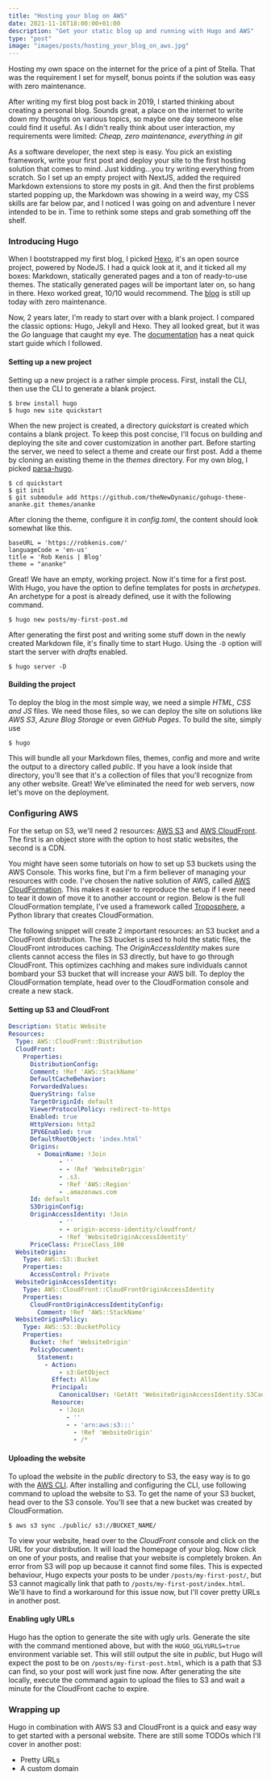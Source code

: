 ```yaml
---
title: "Hosting your blog on AWS"
date: 2021-11-16T18:00:00+01:00
description: "Get your static blog up and running with Hugo and AWS"
type: "post"
image: "images/posts/hosting_your_blog_on_aws.jpg"
---
```


Hosting my own space on the internet for the price of a pint of Stella. That was the requirement I set for myself,
bonus points if the solution was easy with zero maintenance.

After writing my first blog post back in 2019, I started thinking about creating a personal blog. Sounds great, a place
on the internet to write down my thoughts on various topics, so maybe one day someone else could find it useful.
As I didn't really think about user interaction, my requirements were limited: 
*Cheap, zero maintenance, everything in git*

As a software developer, the next step is easy. You pick an existing framework, write your first post and deploy your
site to the first hosting solution that comes to mind. Just kidding…you try writing everything from scratch. So I set
up an empty project with NextJS, added the required Markdown extensions to store my posts in git. And then the first 
problems started popping up, the Markdown was showing in a weird way, my CSS skills are far below par, and I noticed 
I was going on and adventure I never intended to be in. Time to rethink some steps and grab something off the shelf.

### Introducing Hugo

When I bootstrapped my first blog, I picked [Hexo](https://hexo.io/), it's an open source project, powered by NodeJS.
I had a quick look at it, and it ticked all my boxes: Markdown, statically generated pages and a ton of ready-to-use
themes. The statically generated pages will be important later on, so hang in there. Hexo worked great, 10/10 would 
recommend. The [blog](https://reinvent.robkenis.com/) is still up today with zero maintenance.

Now, 2 years later, I'm ready to start over with a blank project. I compared the classic options: Hugo, Jekyll and Hexo.
They all looked great, but it was the *Go* language that caught my eye. The 
[documentation](https://gohugo.io/getting-started/quick-start/) has a neat quick start guide which I followed. 

#### Setting up a new project

Setting up a new project is a rather simple process. First, install the CLI, then use the CLI to generate a blank
project.

```shell
$ brew install hugo
$ hugo new site quickstart
```

When the new project is created, a directory *quickstart* is created which contains a blank project. To keep this post
concise, I'll focus on building and deploying the site and cover customization in another part. Before starting the
server, we need to select a theme and create our first post. Add a theme by cloning an existing theme in the *themes*
directory. For my own blog, I picked [parsa-hugo](https://github.com/themefisher/parsa-hugo).

```shell
$ cd quickstart
$ git init
$ git submodule add https://github.com/theNewDynamic/gohugo-theme-ananke.git themes/ananke
```

After cloning the theme, configure it in *config.toml*, the content should look somewhat like this.

```shell
baseURL = 'https://robkenis.com/'
languageCode = 'en-us'
title = 'Rob Kenis | Blog'
theme = "ananke"
```

Great! We have an empty, working project. Now it's time for a first post. With Hugo, you have the option to define
templates for posts in *archetypes*. An archetype for a post is already defined, use it with the following command.

```shell
$ hugo new posts/my-first-post.md
```

After generating the first post and writing some stuff down in the newly created Markdown file, it's finally time
to start Hugo. Using the `-D` option will start the server with *drafts* enabled.

```shell
$ hugo server -D
```

#### Building the project

To deploy the blog in the most simple way, we need a simple *HTML, CSS and JS* files. We need those files, so we can
deploy the site on solutions like *AWS S3*, *Azure Blog Storage* or even *GitHub Pages*. To build the site, simply use

```shell
$ hugo
```

This will bundle all your Markdown files, themes, config and more and write the output to a directory called *public*.
If you have a look inside that directory, you'll see that it's a collection of files that you'll recognize from any
other website. Great! We've eliminated the need for web servers, now let's move on the deployment.

### Configuring AWS

For the setup on S3, we'll need 2 resources: [AWS S3](https://aws.amazon.com/s3/) and 
[AWS CloudFront](https://aws.amazon.com/cloudfront/). The first is an object store with the option to host static 
websites, the second is a CDN.

You might have seen some tutorials on how to set up S3 buckets using the AWS Console. This works fine, but I'm a firm
believer of managing your resources with code. I've chosen the native solution of AWS, called 
[AWS CloudFormation](https://aws.amazon.com/cloudformation/). This makes it easier to reproduce the setup if I ever need
to tear it down of move it to another account or region. Below is the full CloudFormation template, I've used a
framework called [Troposphere](https://github.com/cloudtools/troposphere), a Python library that creates CloudFormation.

The following snippet will create 2 important resources: an S3 bucket and a CloudFront distribution. The S3 bucket
is used to hold the static files, the CloudFront introduces caching. The *OriginAccessIdentity* makes sure clients
cannot access the files in S3 directly, but have to go through CloudFront. This optimizes cachhing and makes sure 
individuals cannot bombard your S3 bucket that will increase your AWS bill. To deploy the CloudFormation template, head over
to the CloudFormation console and create a new stack.

#### Setting up S3 and CloudFront

```yaml
Description: Static Website
Resources:
  Type: AWS::CloudFront::Distribution
  CloudFront:
    Properties:
      DistributionConfig:
      Comment: !Ref 'AWS::StackName'
      DefaultCacheBehavior:
      ForwardedValues:
      QueryString: false
      TargetOriginId: default
      ViewerProtocolPolicy: redirect-to-https
      Enabled: true
      HttpVersion: http2
      IPV6Enabled: true
      DefaultRootObject: 'index.html'
      Origins:
        - DomainName: !Join
              - ''
              - - !Ref 'WebsiteOrigin'
              - .s3.
              - !Ref 'AWS::Region'
              - .amazonaws.com
      Id: default
      S3OriginConfig:
      OriginAccessIdentity: !Join
              - ''
              - - origin-access-identity/cloudfront/
              - !Ref 'WebsiteOriginAccessIdentity'
      PriceClass: PriceClass_100
  WebsiteOrigin:
    Type: AWS::S3::Bucket
    Properties:
      AccessControl: Private
  WebsiteOriginAccessIdentity:
    Type: AWS::CloudFront::CloudFrontOriginAccessIdentity
    Properties:
      CloudFrontOriginAccessIdentityConfig:
        Comment: !Ref 'AWS::StackName'
  WebsiteOriginPolicy:
    Type: AWS::S3::BucketPolicy
    Properties:
      Bucket: !Ref 'WebsiteOrigin'
      PolicyDocument:
        Statement:
          - Action:
              - s3:GetObject
            Effect: Allow
            Principal:
              CanonicalUser: !GetAtt 'WebsiteOriginAccessIdentity.S3CanonicalUserId'
            Resource:
              - !Join
                - ''
                - - 'arn:aws:s3:::'
                  - !Ref 'WebsiteOrigin'
                  - /*
```

#### Uploading the website

To upload the website in the *public* directory to S3, the easy way is to go with the 
[AWS CLI](https://github.com/aws/aws-cli). After installing and configuring the CLI, use following command to upload
the website to S3. To get the name of your S3 bucket, head over to the S3 console. You'll see that a new bucket was
created by CloudFormation.

```shell
$ aws s3 sync ./public/ s3://BUCKET_NAME/
```

To view your website, head over to the *CloudFront* console and click on the URL for your distribution. It will load
the homepage of your blog. Now click on one of your posts, and realise that your website is completely broken. An error
from S3 will pop up because it cannot find some files. This is expected behaviour, Hugo expects your posts to be under
`/posts/my-first-post/`, but S3 cannot magically link that path to `/posts/my-first-post/index.html`. We'll have to 
find a workaround for this issue now, but I'll cover pretty URLs in another post.

#### Enabling ugly URLs

Hugo has the option to generate the site with ugly urls. Generate the site with the command mentioned above, but with
the `HUGO_UGLYURLS=true` environment variable set. This will still output the site in *public*, but Hugo will expect
the post to be on `/posts/my-first-post.html`, which is a path that S3 can find, so your post will work just fine now.
After generating the site locally, execute the command again to upload the files to S3 and wait a minute for the
CloudFront cache to expire.

### Wrapping up

Hugo in combination with AWS S3 and CloudFront is a quick and easy way to get started with a personal website. There
are still some TODOs which I'll cover in another post:
- Pretty URLs
- A custom domain
